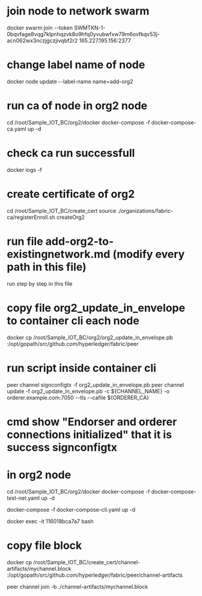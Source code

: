 # join node to network swarm
docker swarm join --token SWMTKN-1-0bqvfage8vqg7klpnhqzvk8o9hfq0yvubwfxw79m6ovfkqv53j-acn062wx3nczjgczjivqbf2r2 165.227.195.156:2377

# change label name of node 
docker node update --label-name name=add-org2 <id of node>

# run ca of node in org2 node
cd /root/Sample_IOT_BC/org2/docker
docker-compose -f docker-compose-ca.yaml up -d

# check ca run successfull
docker logs <container id of ca> -f

# create certificate of org2
cd /root/Sample_IOT_BC/create_cert
source ./organizations/fabric-ca/registerEnroll.sh 
createOrg2

# run file add-org2-to-existingnetwork.md (modify every path in this file)
run step by step in this file

# copy file org2_update_in_envelope to container cli each node
docker cp /root/Sample_IOT_BC/org2/org2_update_in_envelope.pb <container id>:/opt/gopath/src/github.com/hyperledger/fabric/peer

# run script inside container cli
peer channel signconfigtx -f org2_update_in_envelope.pb
peer channel update -f org2_update_in_envelope.pb -c ${CHANNEL_NAME} -o orderer.example.com:7050 --tls --cafile ${ORDERER_CA}

# cmd show "Endorser and orderer connections initialized" that it is success signconfigtx


# in org2 node
cd /root/Sample_IOT_BC/org2/docker
docker-compose -f docker-compose-test-net.yaml up -d

docker-compose -f docker-compose-cli.yaml up -d

docker exec -it  116018bca7a7 bash
# copy file block
docker cp /root/Sample_IOT_BC/create_cert/channel-artifacts/mychannel.block <container cli>:/opt/gopath/src/github.com/hyperledger/fabric/peer/channel-artifacts

peer channel join -b ./channel-artifacts/mychannel.block 
